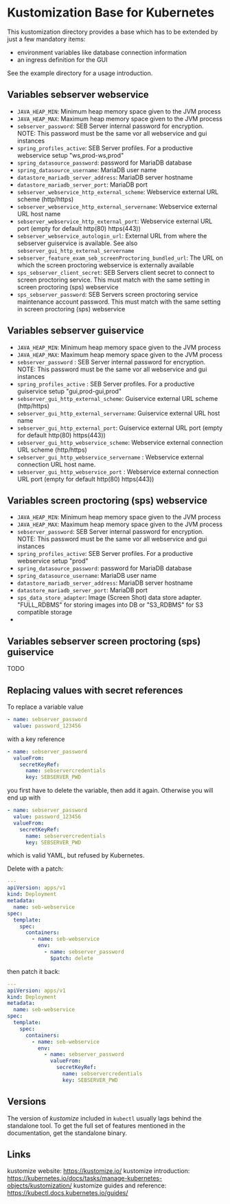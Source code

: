 Kustomization Base for Kubernetes
=================================

This kustomization directory provides a base which has to be extended by just a few
mandatory items:

 - environment variables like database connection information
 - an ingress definition for the GUI

 See the example directory for a usage introduction.

Variables sebserver webservice
------------------------------
 - `JAVA_HEAP_MIN`: Minimum heap memory space given to the JVM process
 - `JAVA_HEAP_MAX`: Maximum heap memory space given to the JVM process
 - `sebserver_password`: SEB Server internal password for encryption. NOTE: This password must be the same vor all webservice and gui instances
 - `spring_profiles_active`: SEB Server profiles. For a productive webservice setup "ws,prod-ws,prod"
 - `spring_datasource_password`: password for MariaDB database
 - `spring_datasource_username`: MariaDB user name
 - `datastore_mariadb_server_address`: MariaDB server hostname
 - `datastore_mariadb_server_port`: MariaDB port
 - `sebserver_webservice_http_external_scheme`: Webservice external URL scheme (http/https)
 - `sebserver_webservice_http_external_servername`: Webservice external URL host name
 - `sebserver_webservice_http_external_port`: Webservice external URL port (empty for default http(80) https(443))
 - `sebserver_webservice_autologin_url`: External URL from where the sebserver guiservice is available. See also `sebserver_gui_http_external_servername`
 - `sebserver_feature_exam_seb_screenProctoring_bundled_url`: The URL on which the screen proctoring webservice is externally available
 - `sps_sebserver_client_secret`: SEB Servers client secret to connect to screen proctoring service. This must match with the same setting in screen proctoring (sps) webservice
 - `sps_sebserver_password`: SEB Servers screen proctoring service maintenance account password. This must match with the same setting in screen proctoring (sps) webservice
 
Variables sebserver guiservice
------------------------------

 - `JAVA_HEAP_MIN`: Minimum heap memory space given to the JVM process
 - `JAVA_HEAP_MAX`: Maximum heap memory space given to the JVM process
 - `sebserver_password` : SEB Server internal password for encryption. NOTE: This password must be the same vor all webservice and gui instances
 - `spring_profiles_active` : SEB Server profiles. For a productive guiservice setup "gui,prod-gui,prod"
 - `sebserver_gui_http_external_scheme`: Guiservice external URL scheme (http/https)
 - `sebserver_gui_http_external_servername`: Guiservice external URL host name
 - `sebserver_gui_http_external_port`: Guiservice external URL port (empty for default http(80) https(443))
 - `sebserver_gui_http_webservice_scheme`: Webservice external connection URL scheme (http/https)
 - `sebserver_gui_http_webservice_servername` : Webservice external connection URL host name.
 - `sebserver_gui_http_webservice_port` : Webservice external connection URL port (empty for default http(80) https(443))

Variables screen proctoring (sps) webservice
--------------------------------------------

- `JAVA_HEAP_MIN`: Minimum heap memory space given to the JVM process
- `JAVA_HEAP_MAX`: Maximum heap memory space given to the JVM process
- `sebserver_password`: SEB Server internal password for encryption. NOTE: This password must be the same vor all webservice and gui instances
- `spring_profiles_active`: SEB Server profiles. For a productive webservice setup "prod"
- `spring_datasource_password`: password for MariaDB database
- `spring_datasource_username`: MariaDB user name
- `datastore_mariadb_server_address`: MariaDB server hostname
- `datastore_mariadb_server_port`: MariaDB port
- `sps_data_store_adapter`: Image (Screen Shot) data store adapter. "FULL_RDBMS" for storing images into DB or "S3_RDBMS" for S3 compatible storage
- 
Variables sebserver screen proctoring (sps) guiservice
------------------------------------------------------

TODO

Replacing values with secret references
---------------------------------------

To replace a variable value

```yaml
- name: sebserver_password
  value: password_123456
```
with a key reference

```yaml
- name: sebserver_password
  valueFrom:
    secretKeyRef:
      name: sebservercredentials
      key: SEBSERVER_PWD
```
you first have to delete the variable, then add it again. Otherwise you will end up with
```yaml
- name: sebserver_password
  value: password_123456
  valueFrom:
    secretKeyRef:
      name: sebservercredentials
      key: SEBSERVER_PWD
```
which is valid YAML, but refused by Kubernetes.

Delete with a patch:
```yaml
---
apiVersion: apps/v1
kind: Deployment
metadata:
  name: seb-webservice
spec:
  template:
    spec:
      containers:
        - name: seb-webservice
          env:
            - name: sebserver_password
              $patch: delete
```
then patch it back:
```yaml
---
apiVersion: apps/v1
kind: Deployment
metadata:
  name: seb-webservice
spec:
  template:
    spec:
      containers:
        - name: seb-webservice
          env:
            - name: sebserver_password
              valueFrom:
                secretKeyRef:
                  name: sebservercredentials
                  key: SEBSERVER_PWD
```


Versions
--------

The version of *kustomize* included in `kubectl` usually lags behind the standalone tool.
To get the full set of features mentioned in the documentation, get the standalone binary.

Links
-----

kustomize website: https://kustomize.io/
kustomize introduction: https://kubernetes.io/docs/tasks/manage-kubernetes-objects/kustomization/
kustomize guides and reference: https://kubectl.docs.kubernetes.io/guides/
